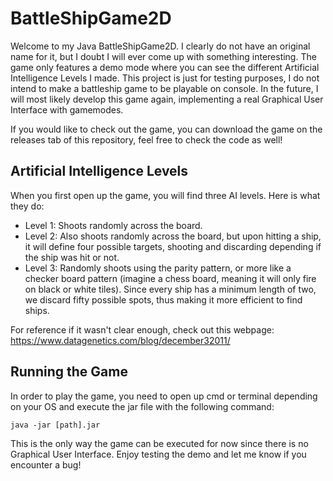 # BattleShipGame2D
Welcome to my Java BattleShipGame2D. I clearly do not have an original name for it, but I doubt I will ever come up with something interesting. The game only features a demo mode where you can see the different Artificial Intelligence Levels I made. This project is just for testing purposes, I do not intend to make a battleship game to be playable on console. In the future, I will most likely develop this game again, implementing a real Graphical User Interface with gamemodes.

If you would like to check out the game, you can download the game on the releases tab of this repository, feel free to check the code as well!

## Artificial Intelligence Levels
When you first open up the game, you will find three AI levels. Here is what they do:
* Level 1: Shoots randomly across the board.
* Level 2: Also shoots randomly across the board, but upon hitting a ship, it will define four possible targets, shooting and discarding depending if the ship was hit or not.
* Level 3: Randomly shoots using the parity pattern, or more like a checker board pattern (imagine a chess board, meaning it will only fire on black or white tiles). Since every ship has a minimum length of two, we discard fifty possible spots, thus making it more efficient to find ships.

For reference if it wasn't clear enough, check out this webpage: https://www.datagenetics.com/blog/december32011/

## Running the Game
In order to play the game, you need to open up cmd or terminal depending on your OS and execute the jar file with the following command:
```
java -jar [path].jar
```
This is the only way the game can be executed for now since there is no Graphical User Interface. Enjoy testing the demo and let me know if you encounter a bug!
